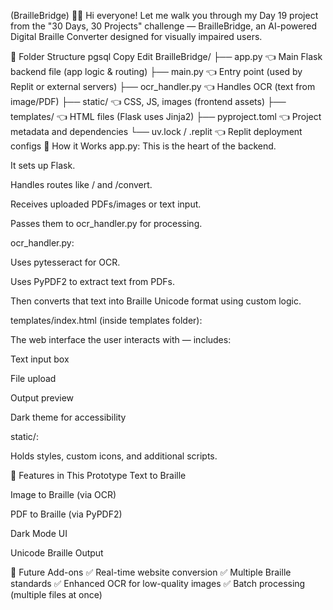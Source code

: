 (BrailleBridge)
👨‍💻 Hi everyone! Let me walk you through my Day 19 project from the "30 Days, 30 Projects" challenge — BrailleBridge, an AI-powered Digital Braille Converter designed for visually impaired users.

📁 Folder Structure
pgsql
Copy
Edit
BrailleBridge/
├── app.py               👈 Main Flask backend file (app logic & routing)
├── main.py              👈 Entry point (used by Replit or external servers)
├── ocr_handler.py       👈 Handles OCR (text from image/PDF)
├── static/              👈 CSS, JS, images (frontend assets)
├── templates/           👈 HTML files (Flask uses Jinja2)
├── pyproject.toml       👈 Project metadata and dependencies
└── uv.lock / .replit    👈 Replit deployment configs
🧠 How it Works
app.py: This is the heart of the backend.

It sets up Flask.

Handles routes like / and /convert.

Receives uploaded PDFs/images or text input.

Passes them to ocr_handler.py for processing.

ocr_handler.py:

Uses pytesseract for OCR.

Uses PyPDF2 to extract text from PDFs.

Then converts that text into Braille Unicode format using custom logic.

templates/index.html (inside templates folder):

The web interface the user interacts with — includes:

Text input box

File upload

Output preview

Dark theme for accessibility

static/:

Holds styles, custom icons, and additional scripts.

🧪 Features in This Prototype
Text to Braille

Image to Braille (via OCR)

PDF to Braille (via PyPDF2)

Dark Mode UI

Unicode Braille Output

🔧 Future Add-ons
✅ Real-time website conversion
✅ Multiple Braille standards
✅ Enhanced OCR for low-quality images
✅ Batch processing (multiple files at once)
